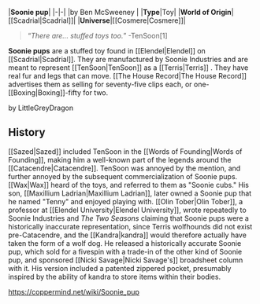 |**Soonie pup**|
|-|-|
|by  Ben McSweeney |
|**Type**|Toy|
|**World of Origin**|[[Scadrial\|Scadrial]]|
|**Universe**|[[Cosmere\|Cosmere]]|

>“*There are... stuffed toys too.*”
\-TenSoon[1]


**Soonie pups** are a stuffed toy found in [[Elendel\|Elendel]] on [[Scadrial\|Scadrial]]. They are manufactured by Soonie Industries and are meant to represent [[TenSoon\|TenSoon]] as a [[Terris\|Terris]] .
They have real fur and legs that can move. [[The House Record\|The House Record]] advertises them as selling for seventy-five clips each, or one-[[Boxing\|Boxing]]-fifty for two.

 by  LittleGreyDragon 
## History
[[Sazed\|Sazed]] included TenSoon in the [[Words of Founding\|Words of Founding]], making him a well-known part of the legends around the [[Catacendre\|Catacendre]]. TenSoon was annoyed by the mention, and further annoyed by the subsequent commercialization of Soonie pups.
[[Wax\|Wax]] heard of the toys, and referred to them as "Soonie cubs." His son, [[Maxillium Ladrian\|Maxillium Ladrian]], later owned a Soonie pup that he named "Tenny" and enjoyed playing with.
[[Olin Tober\|Olin Tober]], a professor at [[Elendel University\|Elendel University]], wrote repeatedly to Soonie Industries and *The Two Seasons* claiming that Soonie pups were a historically inaccurate representation, since Terris wolfhounds did not exist pre-Catacendre, and the [[Kandra\|kandra]] would therefore actually have taken the form of a wolf dog. He released a historically accurate Soonie pup, which sold for a fivespin with a trade-in of the other kind of Soonie pup, and sponsored [[Nicki Savage\|Nicki Savage's]] broadsheet column with it. His version included a patented zippered pocket, presumably inspired by the ability of kandra to store items within their bodies.



https://coppermind.net/wiki/Soonie_pup